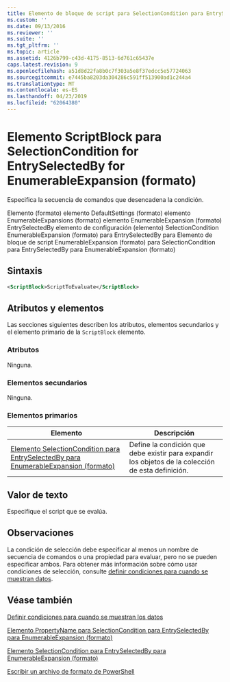 ```yaml
---
title: Elemento de bloque de script para SelectionCondition para EntrySelectedBy para EnumerableExpansion (formato) | Microsoft Docs
ms.custom: ''
ms.date: 09/13/2016
ms.reviewer: ''
ms.suite: ''
ms.tgt_pltfrm: ''
ms.topic: article
ms.assetid: 4126b799-c43d-4175-8513-6d761c65437e
caps.latest.revision: 9
ms.openlocfilehash: a51d8d22fa8b0c7f303a5e8f37edcc5e57724063
ms.sourcegitcommit: e7445ba8203da304286c591ff513900ad1c244a4
ms.translationtype: MT
ms.contentlocale: es-ES
ms.lasthandoff: 04/23/2019
ms.locfileid: "62064380"
---
```

# <a name="scriptblock-element-for-selectioncondition-for-entryselectedby-for-enumerableexpansion-format"></a>Elemento ScriptBlock para SelectionCondition for EntrySelectedBy for EnumerableExpansion (formato)

Especifica la secuencia de comandos que desencadena la condición.

Elemento (formato) elemento DefaultSettings (formato) elemento EnumerableExpansions (formato) elemento EnumerableExpansion (formato) EntrySelectedBy elemento de configuración (elemento) SelectionCondition EnumerableExpansion (formato) para EntrySelectedBy para Elemento de bloque de script EnumerableExpansion (formato) para SelectionCondition para EntrySelectedBy para EnumerableExpansion (formato)

## <a name="syntax"></a>Sintaxis

```xml
<ScriptBlock>ScriptToEvaluate</ScriptBlock>
```

## <a name="attributes-and-elements"></a>Atributos y elementos

Las secciones siguientes describen los atributos, elementos secundarios y el elemento primario de la `ScriptBlock` elemento.

### <a name="attributes"></a>Atributos

Ninguna.

### <a name="child-elements"></a>Elementos secundarios

Ninguna.

### <a name="parent-elements"></a>Elementos primarios

|Elemento|Descripción|
|-------------|-----------------|
|[Elemento SelectionCondition para EntrySelectedBy para EnumerableExpansion (formato)](./selectioncondition-element-for-entryselectedby-for-enumerableexpansion-format.md)|Define la condición que debe existir para expandir los objetos de la colección de esta definición.|

## <a name="text-value"></a>Valor de texto

Especifique el script que se evalúa.

## <a name="remarks"></a>Observaciones

La condición de selección debe especificar al menos un nombre de secuencia de comandos o una propiedad para evaluar, pero no se pueden especificar ambos. Para obtener más información sobre cómo usar condiciones de selección, consulte [definir condiciones para cuando se muestran datos](./defining-conditions-for-displaying-data.md).

## <a name="see-also"></a>Véase también

[Definir condiciones para cuando se muestran los datos](./defining-conditions-for-displaying-data.md)

[Elemento PropertyName para SelectionCondition para EntrySelectedBy para EnumerableExpansion (formato)](./propertyname-element-for-selectioncondition-for-entryselectedby-for-enumerableexpansion-format.md)

[Elemento SelectionCondition para EntrySelectedBy para EnumerableExpansion (formato)](./selectioncondition-element-for-entryselectedby-for-enumerableexpansion-format.md)

[Escribir un archivo de formato de PowerShell](./writing-a-powershell-formatting-file.md)

